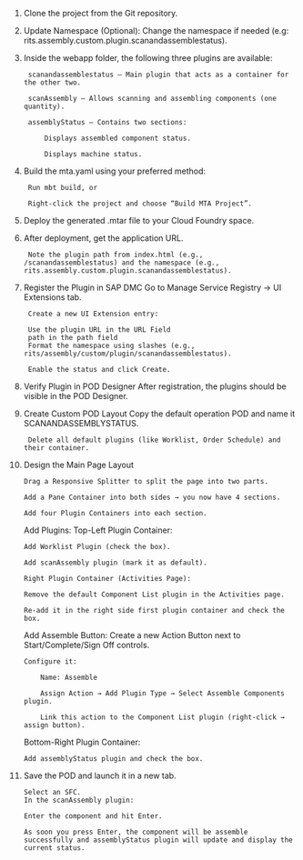 1. Clone the project from the Git repository.
 
2. Update Namespace (Optional):
   Change the namespace if needed (e.g: rits.assembly.custom.plugin.scanandassemblestatus).
 
3. Inside the webapp folder, the following three plugins are available:
 
        scanandassemblestatus – Main plugin that acts as a container for the other two.
 
        scanAssembly – Allows scanning and assembling components (one quantity).
 
        assemblyStatus – Contains two sections:
 
            Displays assembled component status.
 
            Displays machine status.
 
4. Build the mta.yaml using your preferred method:
 
        Run mbt build, or
 
        Right-click the project and choose “Build MTA Project”.
 
5. Deploy the generated .mtar file to your Cloud Foundry space.
 
6. After deployment, get the application URL.
 
        Note the plugin path from index.html (e.g., /scanandassemblestatus) and the namespace (e.g., rits.assembly.custom.plugin.scanandassemblestatus).

 
7. Register the Plugin in SAP DMC
        Go to Manage Service Registry → UI Extensions tab.
 
        Create a new UI Extension entry:
 
        Use the plugin URL in the URL Field
		path in the path field
		Format the namespace using slashes (e.g., rits/assembly/custom/plugin/scanandassemblestatus).
 
        Enable the status and click Create.
 
8. Verify Plugin in POD Designer
	    After registration, the plugins should be visible in the POD Designer.
 
9. Create Custom POD Layout
		Copy the default operation POD and name it SCANANDASSEMBLYSTATUS.
 
        Delete all default plugins (like Worklist, Order Schedule) and their container.
 
10. Design the Main Page Layout
 
        Drag a Responsive Splitter to split the page into two parts.
 
        Add a Pane Container into both sides → you now have 4 sections.
 
        Add four Plugin Containers into each section.
 
    Add Plugins:
        Top-Left Plugin Container:
 
        Add Worklist Plugin (check the box).
 
        Add scanAssembly plugin (mark it as default).
 
        Right Plugin Container (Activities Page):
 
        Remove the default Component List plugin in the Activities page.
 
        Re-add it in the right side first plugin container and check the box.
 
    Add Assemble Button:
        Create a new Action Button next to Start/Complete/Sign Off controls.
 
        Configure it:
 
            Name: Assemble
 
            Assign Action → Add Plugin Type → Select Assemble Components plugin.
 
            Link this action to the Component List plugin (right-click → assign button).
 
    Bottom-Right Plugin Container:
 
        Add assemblyStatus plugin and check the box.
 
11. Save the POD and launch it in a new tab.
 
        Select an SFC.
		In the scanAssembly plugin:
 
        Enter the component and hit Enter.
 
        As soon you press Enter, the component will be assemble successfully and assemblyStatus plugin will update and display the current status.
